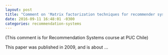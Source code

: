 ```yaml
---
layout: post
title: "Comment on 'Matrix factorization techniques for recommender systems'"
date: 2016-09-11 16:48:01 -0300
categories: recommendation-systems
---
```

(This comment is for Recommendation Systems course at PUC Chile)

This paper was published in 2009, and is about ...

